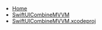 <!-- docs/_sidebar.md -->
- [Home](/)
- [SwiftUICombineMVVM](Tutorials/SwiftUICombineMVVM/SwiftUICombineMVVM/)
- [SwiftUICombineMVVM.xcodeproj](Tutorials/SwiftUICombineMVVM/SwiftUICombineMVVM.xcodeproj/)